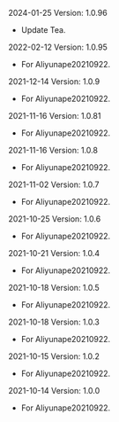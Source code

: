 2024-01-25 Version: 1.0.96
- Update Tea.

2022-02-12 Version: 1.0.95
- For Aliyunape20210922.

2021-12-14 Version: 1.0.9
- For Aliyunape20210922.

2021-11-16 Version: 1.0.81
- For Aliyunape20210922.

2021-11-16 Version: 1.0.8
- For Aliyunape20210922.

2021-11-02 Version: 1.0.7
- For Aliyunape20210922.

2021-10-25 Version: 1.0.6
- For Aliyunape20210922.

2021-10-21 Version: 1.0.4
- For Aliyunape20210922.

2021-10-18 Version: 1.0.5
- For Aliyunape20210922.

2021-10-18 Version: 1.0.3
- For Aliyunape20210922.

2021-10-15 Version: 1.0.2
- For Aliyunape20210922.

2021-10-14 Version: 1.0.0
- For Aliyunape20210922.

